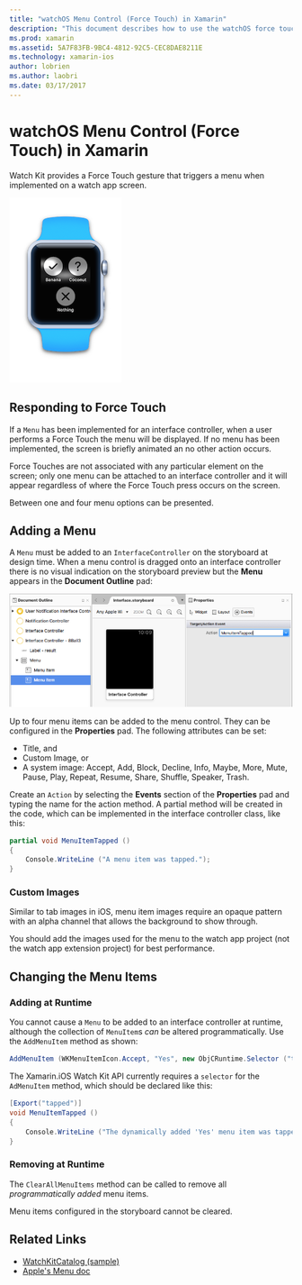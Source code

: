 ```yaml
---
title: "watchOS Menu Control (Force Touch) in Xamarin"
description: "This document describes how to use the watchOS force touch gesture in Xamarin. It discusses how to respond to a force touch, how to add a menu, and changing the menu items."
ms.prod: xamarin
ms.assetid: 5A7F83FB-9BC4-4812-92C5-CEC8DAE8211E
ms.technology: xamarin-ios
author: lobrien
ms.author: laobri
ms.date: 03/17/2017
---
```


# watchOS Menu Control (Force Touch) in Xamarin

Watch Kit provides a Force Touch gesture that triggers a menu
	when implemented on a watch app screen.

![](menu-images/menu.png "Apple Watch showing a menu")
<!-- watch image courtesy of http://infinitapps.com/bezel/ -->

## Responding to Force Touch

If a `Menu` has been implemented for an interface controller,
	when a user performs a Force Touch the menu will be displayed. If
	no menu has been implemented, the screen is briefly animated an no
	other action occurs.

Force Touches are not associated with any particular element on the screen;
	only one menu can be attached to an interface controller and it will appear
	regardless of where the Force Touch press occurs on the screen.

Between one and four menu options can be presented.


## Adding a Menu

A `Menu` must be added to an `InterfaceController` on the storyboard
	at design time. When a menu control is dragged onto an interface
	controller there is no visual indication on the storyboard preview
	but the **Menu** appears in the **Document Outline** pad:

![](menu-images/menu-action.png "Editing a menu at design time")

Up to four menu items can be added to the menu control. They can
	be configured in the **Properties** pad. The following
	attributes can be set:

- Title, and
- Custom Image, or
- A system image: Accept, Add, Block, Decline, Info, Maybe, More, Mute, Pause,
	Play, Repeat, Resume, Share, Shuffle, Speaker, Trash.

Create an `Action` by selecting the **Events** section of the **Properties**
pad and typing the name for the action method. A partial method will
be created in the code, which can be implemented in the interface
controller class, like this:

```csharp
partial void MenuItemTapped ()
{
	Console.WriteLine ("A menu item was tapped.");
}
```

### Custom Images

Similar to tab images in iOS, menu item images require an opaque pattern
	with an alpha channel that allows the background to show through.

You should add the images used for the menu to the watch app project
 	(not the watch app extension project) for best performance.


## Changing the Menu Items

<!--
### Design Time Items

Menu items added the the storyboard can be shown and hidden programmatically.
-->

### Adding at Runtime

You cannot cause a `Menu` to be added to an interface controller at runtime,
	although the collection of `MenuItem`s *can* be altered programmatically.
	Use the `AddMenuItem` method as shown:

```csharp
AddMenuItem (WKMenuItemIcon.Accept, "Yes", new ObjCRuntime.Selector ("tapped"));
```

The Xamarin.iOS Watch Kit API currently requires a `selector` for the
	`AdMenuItem` method, which should be declared like this:

```csharp
[Export("tapped")]
void MenuItemTapped ()
{
	Console.WriteLine ("The dynamically added 'Yes' menu item was tapped.");
}
```

### Removing at Runtime

The `ClearAllMenuItems` method can be called to remove all *programmatically
	added* menu items.

Menu items configured in the storyboard cannot be cleared.



## Related Links

- [WatchKitCatalog (sample)](https://developer.xamarin.com/samples/monotouch/watchOS/WatchKitCatalog/)
- [Apple's Menu doc](https://developer.apple.com/library/prerelease/ios/documentation/General/Conceptual/WatchKitProgrammingGuide/Menus.html)
